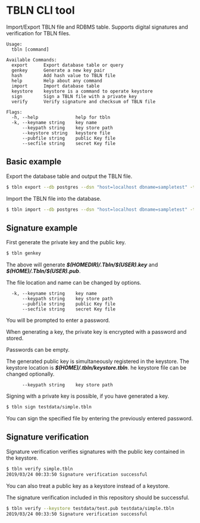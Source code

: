 # TBLN CLI tool

Import/Export TBLN file and RDBMS table.
Supports digital signatures and verification for TBLN files.

```
Usage:
  tbln [command]

Available Commands:
  export      Export database table or query
  genkey      Generate a new key pair
  hash        Add hash value to TBLN file
  help        Help about any command
  import      Import database table
  keystore    keystore is a command to operate keystore
  sign        Sign a TBLN file with a private key
  verify      Verify signature and checksum of TBLN file

Flags:
  -h, --help              help for tbln
  -k, --keyname string    key name
      --keypath string    key store path
      --keystore string   keystore file
      --pubfile string    public Key file
      --secfile string    secret Key file
```

## Basic example

Export the database table and output the TBLN file.

```sh
$ tbln export --db postgres --dsn "host=localhost dbname=sampletest" -t simple -o simple.tbln
```

Import the TBLN file into the database.

```sh
$ tbln import --db postgres --dsn "host=localhost dbname=sampletest" -t simple2 -f simple.tbln
```

## Signature example

First generate the private key and the public key.

```sh
$ tbln genkey
```

The above will generate ***\$(HOMEDIR)/.Tbln/\$(USER).key***
and ***\$(HOME)/.Tbln/\$(USER).pub***.

The file location and name can be changed by options.
```
  -k, --keyname string    key name
      --keypath string    key store path
      --pubfile string    public Key file
      --secfile string    secret Key file
```
You will be prompted to enter a password.

When generating a key, the private key is encrypted with a password and stored.

Passwords can be empty.

The generated public key is simultaneously registered in the keystore.
The keystore location is ***$(HOME)/.tbln/keystore.tbln***.
he keystore file can be changed optionally.
```
      --keypath string    key store path
```

Signing with a private key is possible, if you have generated a key.

```sh
$ tbln sign testdata/simple.tbln
```

You can sign the specified file by entering the previously entered password.

## Signature verification

Signature verification verifies signatures with the public key contained in the keystore.

```sh
$ tbln verify simple.tbln
2019/03/24 00:33:50 Signature verification successful
```

You can also treat a public key as a keystore instead of a keystore.

The signature verification included in this repository should be successful.

```sh
$ tbln verify --keystore testdata/test.pub testdata/simple.tbln
2019/03/24 00:33:50 Signature verification successful
```
